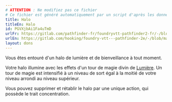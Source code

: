 ```yaml
---
# ATTENTION : Ne modifiez pas ce fichier
# Ce fichier est généré automatiquement par un script d'après les données du module Foundry VTT officiel et de sa traduction
title: Halo
titleEn: Halo
id: PGVXjbAi1Fa4uTmD
urlFr: https://gitlab.com/pathfinder-fr/foundryvtt-pathfinder2-fr/-/blob/master/data/feats/PGVXjbAi1Fa4uTmD.htm
urlEn: https://gitlab.com/hooking/foundry-vtt---pathfinder-2e/-/blob/master/packs/data/feats.db/halo.json
layout: dons
---
```

Vous êtes entouré d'un halo de lumière et de bienveillance à tout moment.

Votre halo illumine avec les effets d'un tour de magie divin de [Lumière](../sorts/lumière.html). Un tour de magie est intensifié à un niveau de sort égal à la moitié de votre niveau arrondi au niveau supérieur.

Vous pouvez supprimer et rétablir le halo par une unique action, qui possède le trait concentration.
